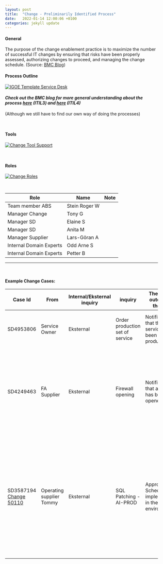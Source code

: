 ```yaml
---
layout: post
title:  "Change - Preliminarily Identified Process"
date:   2022-01-14 12:00:06 +0100
categories: jekyll update
---
```


#### General
The purpose of the change enablement practice is to maximize the number of successful IT changes by ensuring that risks have been properly assessed, authorizing changes to proceed, and managing the change schedule.
(Source: <a href="https://www.bmc.com/blogs/itil-change-enablement/" target="_blank">BMC Blog</a>)

#### Process Outline
[![IGOE Template Service Desk](/processes/assets/images/process-ch.png)](/processes/assets/images/process-ch.png)

#### *Check out the BMC blog for more general understanding about the process <a href="https://www.bmc.com/blogs/itil-change-management/" target="_blank">here</a> (ITIL3) and <a href="https://www.bmc.com/blogs/itil-change-enablement/" target="_blank">here</a> (ITIL4)*
(Although we still have to find our own way of doing the processes)

<br />

#### Tools
[![Change Tool Support](/processes/assets/images/tools-ch.png)](/processes/assets/images/tools-ch.png)

<br />

#### Roles
[![Change Roles](/processes/assets/images/roles-ch.png)](/processes/assets/images/roles-ch.png)



<br />

| Role | Name | Note |
| -- | -- | -- |
| Team member ABS | Stein Roger W |  |
| Manager Change | Tony G |  |
| Manager SD | Elaine S |  |
| Manager SD | Anita M |  |
| Manager Supplier | Lars-Göran A |  |
| Internal Domain Experts | Odd Arne S |  |
| Internal Domain Experts | Petter B |  |


---

<br />

#### **Example Change Cases:**

| Case Id | From | Internal/Eksternal inquiry | inquiry | The desired outcome of the case | Contributors | Information security | Note |
| -- | -- | -- | -- | -- | -- | -- | -- |
| SD4953806 |Service Owner | Eksternal | Order production set of service | Notification that the service has been put into production  | SD <br />FA Supplier | n/a | Standard Change (Processed at the service desk) |
| SD4249463 | FA Supplier | Eksternal | Firewall opening | Notification that a firewall has been opened | SD <br /> Operating supplier | n/a | Standard Change (Processed at the service desk) <br /> It is often difficult to know whether a case is going to the FA or the DA. |
| SD3587194 <br /> [Change 50110](https://dev.azure.com/digdir/Altinn/_workitems/edit/50110) | Operating supplier <br /> Tommy | Eksternal | SQL Patching - AI-PROD | Approved Schedule for implementation in the environment | SD <br /> Change Manager <br /> Suppliers <br /> <br />High Risk Changes: <br /> Digdir/Technical experts <br /> Digdir/Incident Manager <br /> <br /> If the change entails major consequences outside working hours : <br />Digdir/Contingency Guard  <br /> Digdir Emergency management | n/a | Normal Change processed by a Change Manager |